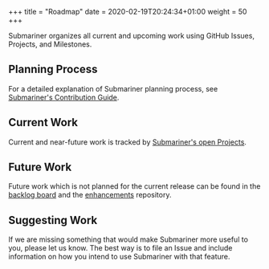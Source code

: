 +++
title = "Roadmap"
date = 2020-02-19T20:24:34+01:00
weight = 50
+++

Submariner organizes all current and upcoming work using GitHub Issues, Projects, and Milestones.

## Planning Process

For a detailed explanation of Submariner planning process, see [Submariner's Contribution Guide][contributing].

## Current Work

Current and near-future work is tracked by [Submariner's open Projects][projects].

## Future Work

Future work which is not planned for the current release can be found in the [backlog board] and the [enhancements] repository.

## Suggesting Work

If we are missing something that would make Submariner more useful to you, please let us know. The best way is to file an Issue and include
information on how you intend to use Submariner with that feature.

[projects]: https://github.com/orgs/submariner-io/projects
[contributing]: https://submariner.io/development/contribution-guide/
[enhancements]: https://github.com/submariner-io/enhancements/issues
[backlog board]: https://github.com/orgs/submariner-io/projects/29/views/1

